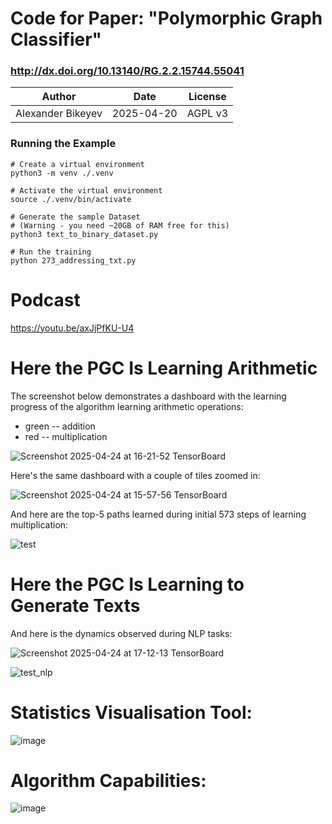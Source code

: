 # Code for Paper: "Polymorphic Graph Classifier"
### http://dx.doi.org/10.13140/RG.2.2.15744.55041

| Author | Date | License |
| ------ | ---- | ------- |
| Alexander Bikeyev | 2025-04-20 | AGPL v3 |

### Running the Example
```
# Create a virtual environment
python3 -m venv ./.venv

# Activate the virtual environment
source ./.venv/bin/activate

# Generate the sample Dataset
# (Warning - you need ~20GB of RAM free for this)
python3 text_to_binary_dataset.py

# Run the training
python 273_addressing_txt.py
```


# Podcast

https://youtu.be/axJjPfKU-U4


# Here the PGC Is Learning Arithmetic

The screenshot below demonstrates a dashboard with the learning progress of the algorithm learning arithmetic operations:
- green -- addition
- red -- multiplication

![Screenshot 2025-04-24 at 16-21-52 TensorBoard](https://github.com/user-attachments/assets/a5a9a97f-abe1-4a8d-b97b-472d73cc634a)


Here's the same dashboard with a couple of tiles zoomed in:

![Screenshot 2025-04-24 at 15-57-56 TensorBoard](https://github.com/user-attachments/assets/6a22bee8-fceb-4274-be07-79d5889b2de7)


And here are the top-5 paths learned during initial 573 steps of learning multiplication:

![test](https://github.com/user-attachments/assets/3df2a71b-46d4-4e9b-9d4c-a33e4d009b29)


# Here the PGC Is Learning to Generate Texts

And here is the dynamics observed during NLP tasks:

![Screenshot 2025-04-24 at 17-12-13 TensorBoard](https://github.com/user-attachments/assets/383715ef-e86d-492a-bef6-6a0bc6202c6a)

![test_nlp](https://github.com/user-attachments/assets/a592aa7a-73d1-4f07-9084-8178e8d73a67)


# Statistics Visualisation Tool:

![image](https://github.com/user-attachments/assets/8016ee33-5c04-42f3-ba25-5f2b60406759)

# Algorithm Capabilities:

![image](https://github.com/user-attachments/assets/90f090ce-2b81-4067-8956-3ab53d53c903)


